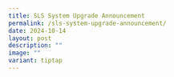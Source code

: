 ```yaml
---
title: SLS System Upgrade Announcement
permalink: /sls-system-upgrade-announcement/
date: 2024-10-14
layout: post
description: ""
image: ""
variant: tiptap
---
```

